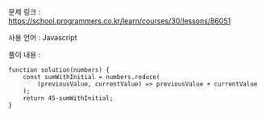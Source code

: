 문제 링크 : https://school.programmers.co.kr/learn/courses/30/lessons/86051

사용 언어 : Javascript

풀이 내용 :

```
function solution(numbers) {
    const sumWithInitial = numbers.reduce(
        (previousValue, currentValue) => previousValue + currentValue
    );
    return 45-sumWithInitial;
}
```